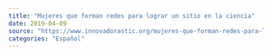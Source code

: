```yaml
---
title: "Mujeres que forman redes para lograr un sitio en la ciencia"
date: 2019-04-09
source: "https://www.innovadorastic.org/mujeres-que-forman-redes-para-lograr-un-sitio-en-la-ciencia/"
categories: "Español"
---
```

